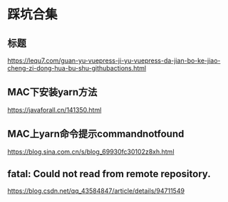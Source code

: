 # 踩坑合集
## 标题
https://lequ7.com/guan-yu-vuepress-ji-yu-vuepress-da-jian-bo-ke-jiao-cheng-zi-dong-hua-bu-shu-githubactions.html

## MAC下安装yarn方法

https://javaforall.cn/141350.html

## MAC上yarn命令提示commandnotfound 

https://blog.sina.com.cn/s/blog_69930fc30102z8xh.html

## fatal: Could not read from remote repository.

https://blog.csdn.net/qq_43584847/article/details/94711549

